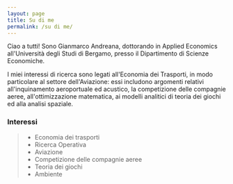 ```yaml
---
layout: page
title: Su di me
permalink: /su di me/
---
```


Ciao a tutti! Sono Gianmarco Andreana, dottorando in Applied Economics all'Università degli Studi di Bergamo, presso il Dipartimento di Scienze Economiche.

I miei interessi di ricerca sono legati all'Economia dei Trasporti, in modo particolare al settore dell'Aviazione: essi includono argomenti relativi all'inquinamento aeroportuale ed acustico, la competizione delle compagnie aeree, all'ottimizzazione matematica, ai modelli analitici di teoria dei giochi ed alla analisi spaziale.

### Interessi

> *  Economia dei trasporti
> *  Ricerca Operativa
> *  Aviazione
> *  Competizione delle compagnie aeree
> *  Teoria dei giochi
> *  Ambiente
